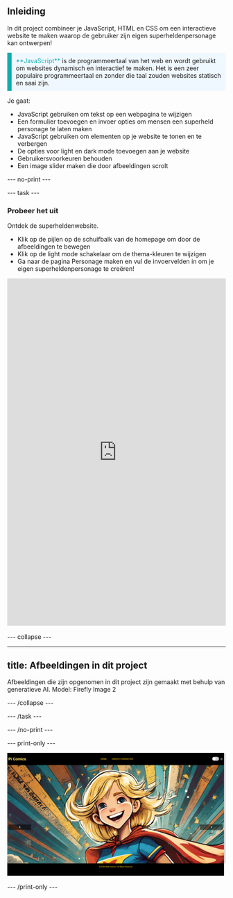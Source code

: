## Inleiding

In dit project combineer je JavaScript, HTML en CSS om een interactieve website te maken waarop de gebruiker zijn eigen superheldenpersonage kan ontwerpen!

<p style="border-left: solid; border-width:10px; border-color: #0faeb0; background-color: aliceblue; padding: 10px;">
<span style="color: #0faeb0">**JavaScript**</span> is de programmeertaal van het web en wordt gebruikt om websites dynamisch en interactief te maken. Het is een zeer populaire programmeertaal en zonder die taal zouden websites statisch en saai zijn.
</p>

Je gaat:

- JavaScript gebruiken om tekst op een webpagina te wijzigen
- Een formulier toevoegen en invoer opties om mensen een superheld personage te laten maken
- JavaScript gebruiken om elementen op je website te tonen en te verbergen
- De opties voor light en dark mode toevoegen aan je website
- Gebruikersvoorkeuren behouden
- Een image slider maken die door afbeeldingen scrolt

--- no-print ---

--- task ---

### Probeer het uit

<div style="display: flex; flex-wrap: wrap">
<div style="flex-basis: 175px; flex-grow: 1">  
Ontdek de superheldenwebsite. 

- Klik op de pijlen op de schuifbalk van de homepage om door de afbeeldingen te bewegen
- Klik op de light mode schakelaar om de thema-kleuren te wijzigen
- Ga naar de pagina Personage maken en vul de invoervelden in om je eigen superheldenpersonage te creëren!

<iframe src="https://editor.raspberrypi.org/nl-NL/embed/viewer/comic-character-complete" width="100%" height="800" frameborder="0" marginwidth="0" marginheight="0" allowfullscreen> </iframe>
</div>
</div>

--- collapse ---

---
title: Afbeeldingen in dit project
---

Afbeeldingen die zijn opgenomen in dit project zijn gemaakt met behulp van generatieve AI. Model: Firefly Image 2

--- /collapse ---

--- /task ---

--- /no-print ---

--- print-only ---

![Voltooid project](images/comic-character.png)

--- /print-only ---
